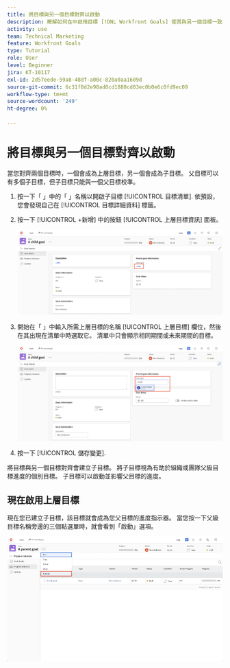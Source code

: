 ```yaml
---
title: 將目標與另一個目標對齊以啟動
description: 瞭解如何在中啟用目標 [!DNL Workfront Goals] 使其與另一個目標一致。
activity: use
team: Technical Marketing
feature: Workfront Goals
type: Tutorial
role: User
level: Beginner
jira: KT-10117
exl-id: 2d57eede-59a8-48df-a00c-820a0aa1609d
source-git-commit: 6c31f8d2e98ad8cd1880cd03ec0b0e6c0fd9ec09
workflow-type: tm+mt
source-wordcount: '249'
ht-degree: 0%

---
```


# 將目標與另一個目標對齊以啟動

當您對齊兩個目標時，一個會成為上層目標，另一個會成為子目標。 父目標可以有多個子目標，但子目標只能與一個父目標校準。

1. 按一下「 」中的「 」名稱以開啟子目標 [!UICONTROL 目標清單]. 依預設，您會發現自己在 [!UICONTROL 目標詳細資料] 標籤。
1. 按一下 [!UICONTROL +新增] 中的按鈕 [!UICONTROL 上層目標資訊] 面板。

   ![「 」的熒幕擷圖 [!UICONTROL 目標詳細資料] 標籤](assets/06-workfront-goals-align-goals.png)

1. 開始在「 」中輸入所需上層目標的名稱 [!UICONTROL 上層目標] 欄位，然後在其出現在清單中時選取它。 清單中只會顯示相同期間或未來期間的目標。

   ![「 」的熒幕擷圖 [!UICONTROL 目標詳細資料] 顯示 [!UICONTROL 上層目標資訊] 面板](assets/07-workfront-goals-align-to.png)

1. 按一下 [!UICONTROL 儲存變更].

將目標與另一個目標對齊會建立子目標。 將子目標視為有助於組織或團隊父級目標進度的個別目標。 子目標可以啟動並影響父目標的進度。

## 現在啟用上層目標

現在您已建立子目標，該目標就會成為您父目標的進度指示器。 當您按一下父級目標名稱旁邊的三個點選單時，就會看到「啟動」選項。

![顯示如何啟用上層目標的熒幕擷圖。](assets/activate-the-parent-goal.png)

